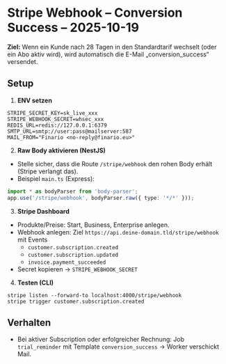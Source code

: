 # Stripe Webhook – Conversion Success – 2025-10-19

**Ziel:** Wenn ein Kunde nach 28 Tagen in den Standardtarif wechselt (oder ein Abo aktiv wird), wird automatisch die E-Mail „conversion_success“ versendet.

## Setup
1. **ENV setzen**
```
STRIPE_SECRET_KEY=sk_live_xxx
STRIPE_WEBHOOK_SECRET=whsec_xxx
REDIS_URL=redis://127.0.0.1:6379
SMTP_URL=smtp://user:pass@mailserver:587
MAIL_FROM="Finario <no-reply@finario.eu>"
```

2. **Raw Body aktivieren (NestJS)**
- Stelle sicher, dass die Route `/stripe/webhook` den rohen Body erhält (Stripe verlangt das).
- Beispiel `main.ts` (Express):
```ts
import * as bodyParser from 'body-parser';
app.use('/stripe/webhook', bodyParser.raw({ type: '*/*' }));
```

3. **Stripe Dashboard**
- Produkte/Preise: Start, Business, Enterprise anlegen.
- Webhook anlegen: Ziel `https://api.deine-domain.tld/stripe/webhook` mit Events
  - `customer.subscription.created`
  - `customer.subscription.updated`
  - `invoice.payment_succeeded`
- Secret kopieren → `STRIPE_WEBHOOK_SECRET`

4. **Testen (CLI)**
```
stripe listen --forward-to localhost:4000/stripe/webhook
stripe trigger customer.subscription.created
```

## Verhalten
- Bei aktiver Subscription oder erfolgreicher Rechnung: Job `trial_reminder` mit Template `conversion_success` → Worker verschickt Mail.
